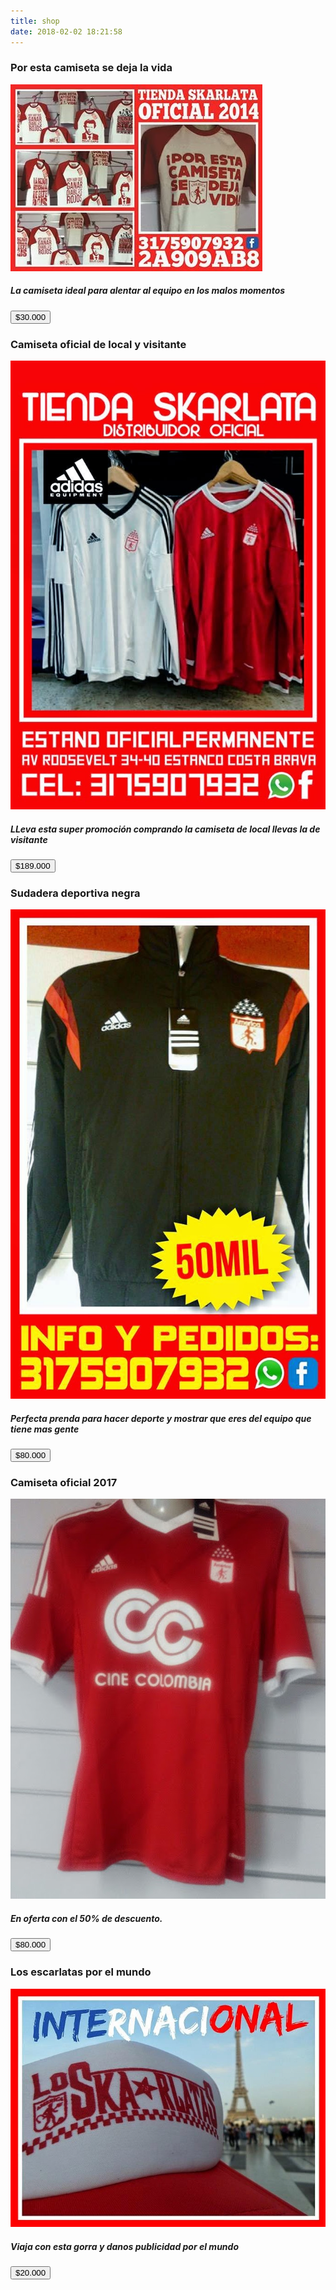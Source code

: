 ```yaml
---
title: shop
date: 2018-02-02 18:21:58
---
```

<div class="container">
	<div class="row">
		<div class="col-sm-6">
			<div class= "panel panel-default">
				<h3>Por esta camiseta se deja la vida</h3>
				<img src="./index/info.jpg" alt="">
		 					<h5>La camiseta ideal para alentar al equipo en los malos momentos</h5>
		 					<button class="btn btn-lg btn-primary">$30.000<span class="glyphicon glyphicon-shopping-cart"></span></button>
			</div>
</div>
<div class="col-sm-6">
				<div class= "panel panel-default">
					<h3>Camiseta oficial de local y visitante</h3>
					<img src="./index/paga1lleva2.jpg" alt="">
			 					<h5>LLeva esta super promoción comprando la camiseta de local llevas la de visitante</h5>
			 					<button class="btn btn-lg btn-primary">$189.000<span class="glyphicon glyphicon-shopping-cart"></span>
				</div>
			</div>
		<div class="col-sm-6">
				<div class= "panel panel-default">
					<h3>Sudadera deportiva negra</h3>
					<img src="./index/chaketas_2015.jpg" alt="">
			 					<h5>Perfecta prenda para hacer deporte y mostrar que eres del equipo que tiene mas gente</h5>
			 					<button class="btn btn-lg btn-primary">$80.000<span class="glyphicon glyphicon-shopping-cart"></span></button>
				</div>
			</div>
			<div class="col-sm-6">
				<div class= "panel panel-default">
					<h3>Camiseta oficial 2017</h3>
					<img src="./index/camiseta.jpg" alt="">
			 					<h5>En oferta con el 50% de descuento.</h5>
			 					<button class="btn btn-lg btn-primary">$80.000<span class="glyphicon glyphicon-shopping-cart"></span>
				</div>
			</div>
			<div class="col-sm-6">
			<div class= "panel panel-default">
				<h3>Los escarlatas por el mundo</h3>
				<img src="./index/los_skarlatas.jpg" alt="">
		 					<h5>Viaja con esta gorra y danos publicidad por el mundo</h5>
		 					<button class="btn btn-lg btn-primary">$20.000<span class="glyphicon glyphicon-shopping-cart"></span></button>
			</div>
		</div>

</div>			
</div>
</div>
		


